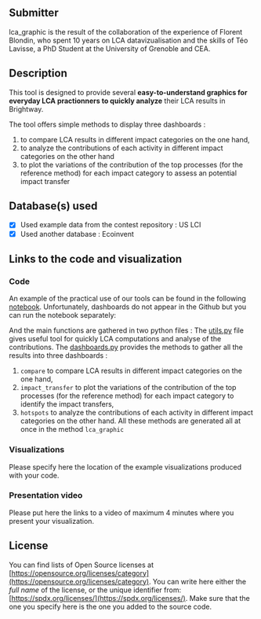 ## Submitter
lca_graphic is the result of the collaboration of the experience of Florent Blondin, who spent 10 years on LCA datavizualisation  and the skills of Téo Lavisse, a PhD Student at the University of Grenoble and CEA.

## Description
This tool is designed to provide several **easy-to-understand graphics for everyday LCA practionners to quickly analyze** their LCA results in Brightway. 

The tool offers simple methods to display three dashboards :
1. to compare LCA results in different impact categories on the one hand,
2. to analyze the contributions of each activity in different impact categories on the other hand
3. to plot the variations of the contribution of the top processes (for the reference method) for each impact category to assess an potential impact transfer


## Database(s) used
- [x] Used example data from the contest repository : US LCI
- [x] Used another database : Ecoinvent

## Links to the code and visualization

### Code

An example of the practical use of our tools can be found in the following [notebook]. Unfortunately, dashboards do not appear in the Github but you can run the notebook separately:

[notebook]: https://github.com/teolvs/lca_graphic/blob/main/visualization_contest.ipynb


And the main functions are gathered in two python files : 
The [utils.py](https://github.com/teolvs/lca_graphic/blob/main/utils.py) file gives useful tool for quickly LCA computations and analyse of the contributions.
The [dashboards.py](https://github.com/teolvs/lca_graphic/blob/main/dashboards.py) provides the methods to gather all the results into three dashboards :
1. ```compare``` to compare LCA results in different impact categories on the one hand,
2. ```impact_transfer``` to plot the variations of the contribution of the top processes (for the reference method) for each impact category to identify the impact transfers,
3. ```hotspots``` to analyze the contributions of each activity in different impact categories on the other hand.
All these methods are generated all at once in the method ```lca_graphic```

### Visualizations
Please specify here the location of the example visualizations produced with your code.


### Presentation video
Please put here the links to a video of maximum 4 minutes where you present your visualization.


## License
You can find lists of Open Source licenses at [https://opensource.org/licenses/category](https://opensource.org/licenses/category).
You can write here either the _full name_ of the license, or the unique identifier from: [https://spdx.org/licenses/](https://spdx.org/licenses/).
Make sure that the one you specify here is the one you added to the source code.